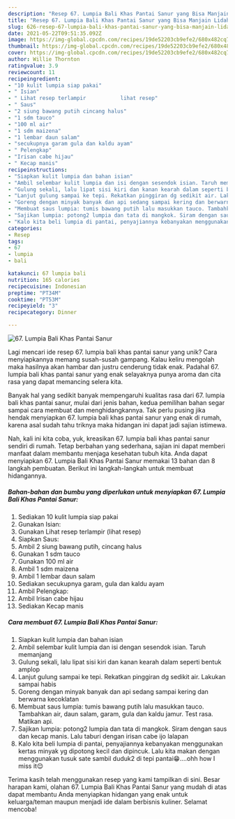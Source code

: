 ```yaml
---
description: "Resep 67. Lumpia Bali Khas Pantai Sanur yang Bisa Manjain Lidah"
title: "Resep 67. Lumpia Bali Khas Pantai Sanur yang Bisa Manjain Lidah"
slug: 626-resep-67-lumpia-bali-khas-pantai-sanur-yang-bisa-manjain-lidah
date: 2021-05-22T09:51:35.092Z
image: https://img-global.cpcdn.com/recipes/19de52203cb9efe2/680x482cq70/67-lumpia-bali-khas-pantai-sanur-foto-resep-utama.jpg
thumbnail: https://img-global.cpcdn.com/recipes/19de52203cb9efe2/680x482cq70/67-lumpia-bali-khas-pantai-sanur-foto-resep-utama.jpg
cover: https://img-global.cpcdn.com/recipes/19de52203cb9efe2/680x482cq70/67-lumpia-bali-khas-pantai-sanur-foto-resep-utama.jpg
author: Willie Thornton
ratingvalue: 3.9
reviewcount: 11
recipeingredient:
- "10 kulit lumpia siap pakai"
- " Isian"
- " Lihat resep terlampir           lihat resep"
- " Saus"
- "2 siung bawang putih cincang halus"
- "1 sdm tauco"
- "100 ml air"
- "1 sdm maizena"
- "1 lembar daun salam"
- "secukupnya garam gula dan kaldu ayam"
- " Pelengkap"
- "Irisan cabe hijau"
- " Kecap manis"
recipeinstructions:
- "Siapkan kulit lumpia dan bahan isian"
- "Ambil selembar kulit lumpia dan isi dengan sesendok isian. Taruh memanjang"
- "Gulung sekali, lalu lipat sisi kiri dan kanan kearah dalam seperti bentuk amplop"
- "Lanjut gulung sampai ke tepi. Rekatkan pinggiran dg sedikit air. Lakukan sampai habis"
- "Goreng dengan minyak banyak dan api sedang sampai kering dan berwarna kecoklatan"
- "Membuat saus lumpia: tumis bawang putih lalu masukkan tauco. Tambahkan air, daun salam, garam, gula dan kaldu jamur. Test rasa. Matikan api."
- "Sajikan lumpia: potong2 lumpia dan tata di mangkok. Siram dengan saus dan kecap manis. Lalu taburi dengan irisan cabe ijo lalapan"
- "Kalo kita beli lumpia di pantai, penyajiannya kebanyakan menggunakan kertas minyak yg dipotong kecil dan dipincuk. Lalu kita makan dengan menggunakan tusuk sate sambil duduk2 di tepi pantai😁....ohh how I miss it😌"
categories:
- Resep
tags:
- 67
- lumpia
- bali

katakunci: 67 lumpia bali 
nutrition: 165 calories
recipecuisine: Indonesian
preptime: "PT34M"
cooktime: "PT53M"
recipeyield: "3"
recipecategory: Dinner

---
```



![67. Lumpia Bali Khas Pantai Sanur](https://img-global.cpcdn.com/recipes/19de52203cb9efe2/680x482cq70/67-lumpia-bali-khas-pantai-sanur-foto-resep-utama.jpg)

Lagi mencari ide resep 67. lumpia bali khas pantai sanur yang unik? Cara menyiapkannya memang susah-susah gampang. Kalau keliru mengolah maka hasilnya akan hambar dan justru cenderung tidak enak. Padahal 67. lumpia bali khas pantai sanur yang enak selayaknya punya aroma dan cita rasa yang dapat memancing selera kita.



Banyak hal yang sedikit banyak mempengaruhi kualitas rasa dari 67. lumpia bali khas pantai sanur, mulai dari jenis bahan, kedua pemilihan bahan segar sampai cara membuat dan menghidangkannya. Tak perlu pusing jika hendak menyiapkan 67. lumpia bali khas pantai sanur yang enak di rumah, karena asal sudah tahu triknya maka hidangan ini dapat jadi sajian istimewa.


Nah, kali ini kita coba, yuk, kreasikan 67. lumpia bali khas pantai sanur sendiri di rumah. Tetap berbahan yang sederhana, sajian ini dapat memberi manfaat dalam membantu menjaga kesehatan tubuh kita. Anda dapat menyiapkan 67. Lumpia Bali Khas Pantai Sanur memakai 13 bahan dan 8 langkah pembuatan. Berikut ini langkah-langkah untuk membuat hidangannya.

<!--inarticleads1-->

##### Bahan-bahan dan bumbu yang diperlukan untuk menyiapkan 67. Lumpia Bali Khas Pantai Sanur:

1. Sediakan 10 kulit lumpia siap pakai
1. Gunakan  Isian:
1. Gunakan  Lihat resep terlampir           (lihat resep)
1. Siapkan  Saus:
1. Ambil 2 siung bawang putih, cincang halus
1. Gunakan 1 sdm tauco
1. Gunakan 100 ml air
1. Ambil 1 sdm maizena
1. Ambil 1 lembar daun salam
1. Sediakan secukupnya garam, gula dan kaldu ayam
1. Ambil  Pelengkap:
1. Ambil Irisan cabe hijau
1. Sediakan  Kecap manis




<!--inarticleads2-->

##### Cara membuat 67. Lumpia Bali Khas Pantai Sanur:

1. Siapkan kulit lumpia dan bahan isian
1. Ambil selembar kulit lumpia dan isi dengan sesendok isian. Taruh memanjang
1. Gulung sekali, lalu lipat sisi kiri dan kanan kearah dalam seperti bentuk amplop
1. Lanjut gulung sampai ke tepi. Rekatkan pinggiran dg sedikit air. Lakukan sampai habis
1. Goreng dengan minyak banyak dan api sedang sampai kering dan berwarna kecoklatan
1. Membuat saus lumpia: tumis bawang putih lalu masukkan tauco. Tambahkan air, daun salam, garam, gula dan kaldu jamur. Test rasa. Matikan api.
1. Sajikan lumpia: potong2 lumpia dan tata di mangkok. Siram dengan saus dan kecap manis. Lalu taburi dengan irisan cabe ijo lalapan
1. Kalo kita beli lumpia di pantai, penyajiannya kebanyakan menggunakan kertas minyak yg dipotong kecil dan dipincuk. Lalu kita makan dengan menggunakan tusuk sate sambil duduk2 di tepi pantai😁....ohh how I miss it😌




Terima kasih telah menggunakan resep yang kami tampilkan di sini. Besar harapan kami, olahan 67. Lumpia Bali Khas Pantai Sanur yang mudah di atas dapat membantu Anda menyiapkan hidangan yang enak untuk keluarga/teman maupun menjadi ide dalam berbisnis kuliner. Selamat mencoba!
